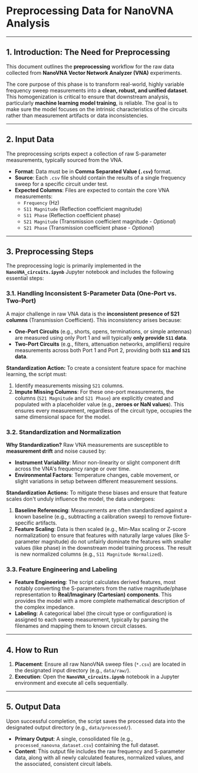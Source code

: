 # Preprocessing Data for NanoVNA Analysis

---

## 1. Introduction: The Need for Preprocessing

This document outlines the **preprocessing** workflow for the raw data collected from **NanoVNA Vector Network Analyzer (VNA)** experiments.

The core purpose of this phase is to transform real-world, highly variable frequency sweep measurements into a **clean, robust, and unified dataset**. This homogenization is critical to ensure that downstream analysis, particularly **machine learning model training**, is reliable. The goal is to make sure the model focuses on the intrinsic characteristics of the circuits rather than measurement artifacts or data inconsistencies.

---

## 2. Input Data

The preprocessing scripts expect a collection of raw S-parameter measurements, typically sourced from the VNA.

* **Format**: Data must be in **Comma Separated Value (`.csv`)** format.
* **Source**: Each `.csv` file should contain the results of a single frequency sweep for a specific circuit under test.
* **Expected Columns**: Files are expected to contain the core VNA measurements:
    * `Frequency` (Hz)
    * `S11 Magnitude` (Reflection coefficient magnitude)
    * `S11 Phase` (Reflection coefficient phase)
    * `S21 Magnitude` (Transmission coefficient magnitude - *Optional*)
    * `S21 Phase` (Transmission coefficient phase - *Optional*)

---

## 3. Preprocessing Steps

The preprocessing logic is primarily implemented in the **`NanoVNA_circuits.ipynb`** Jupyter notebook and includes the following essential steps:

### 3.1. Handling Inconsistent S-Parameter Data (One-Port vs. Two-Port)

A major challenge in raw VNA data is the **inconsistent presence of S21 columns** (Transmission Coefficient). This inconsistency arises because:

* **One-Port Circuits** (e.g., shorts, opens, terminations, or simple antennas) are measured using only Port 1 and will typically **only provide `S11` data**.
* **Two-Port Circuits** (e.g., filters, attenuation networks, amplifiers) require measurements across both Port 1 and Port 2, providing both **`S11` and `S21` data**.

**Standardization Action:** To create a consistent feature space for machine learning, the script must:

1.  Identify measurements missing `S21` columns.
2.  **Impute Missing Columns**: For these one-port measurements, the columns (`S21 Magnitude` and `S21 Phase`) are explicitly created and populated with a placeholder value (e.g., **zeroes or NaN values**). This ensures every measurement, regardless of the circuit type, occupies the same dimensional space for the model.

### 3.2. Standardization and Normalization

**Why Standardization?** Raw VNA measurements are susceptible to **measurement drift** and noise caused by:
* **Instrument Variability**: Minor non-linearity or slight component drift across the VNA's frequency range or over time.
* **Environmental Factors**: Temperature changes, cable movement, or slight variations in setup between different measurement sessions.

**Standardization Actions:** To mitigate these biases and ensure that feature scales don't unduly influence the model, the data undergoes:

1.  **Baseline Referencing**: Measurements are often standardized against a known baseline (e.g., subtracting a calibration sweep) to remove fixture-specific artifacts.
2.  **Feature Scaling**: Data is then scaled (e.g., Min-Max scaling or Z-score normalization) to ensure that features with naturally large values (like S-parameter magnitude) do not unfairly dominate the features with smaller values (like phase) in the downstream model training process. The result is new normalized columns (e.g., `S11 Magnitude Normalized`).

### 3.3. Feature Engineering and Labeling

* **Feature Engineering**: The script calculates derived features, most notably converting the S-parameters from the native magnitude/phase representation to **Real/Imaginary (Cartesian) components**. This provides the model with a more complete mathematical description of the complex impedance.
* **Labeling**: A categorical label (the circuit type or configuration) is assigned to each sweep measurement, typically by parsing the filenames and mapping them to known circuit classes.

---

## 4. How to Run

1.  **Placement**: Ensure all raw NanoVNA sweep files (`*.csv`) are located in the designated input directory (e.g., `data/raw/`).
2.  **Execution**: Open the **`NanoVNA_circuits.ipynb`** notebook in a Jupyter environment and execute all cells sequentially.

---

## 5. Output Data

Upon successful completion, the script saves the processed data into the designated output directory (e.g., `data/processed/`).

* **Primary Output**: A single, consolidated file (e.g., `processed_nanovna_dataset.csv`) containing the full dataset.
* **Content**: This output file includes the raw frequency and S-parameter data, along with all newly calculated features, normalized values, and the associated, consistent circuit labels.
